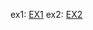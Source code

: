 ex1: <a href="https://github.com/thuongdz5499/intern-basic/blob/master/ex1.md">EX1</a>
ex2: <a href="https://github.com/thuongdz5499/intern-basic/blob/master/ex2.md">EX2</a>

